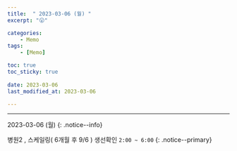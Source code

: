 ```yaml
---
title:  " 2023-03-06 (월) "
excerpt: "😮"

categories:
    - Memo
tags:
    - [Memo]

toc: true
toc_sticky: true
 
date: 2023-03-06
last_modified_at: 2023-03-06

---
```

- - -

2023-03-06 (월)
{: .notice--info}


병원2 , 스케일링( 6개월 후  9/6 ) 생선확인 `2:00 ~ 6:00`
{: .notice--primary}


<!-- {: .notice}
{: .notice--primary}
{: .notice--info}
{: .notice--warnig}
{: .notice--success}
{: .notice--danger} 
😄 😐 
-->

